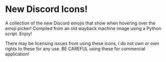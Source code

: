 # New Discord Icons!

A collection of the new Discord emojis that show when hovering over the emoji picker! Compiled from an old wayback machine image using a Python script. Enjoy!

There may be licensing issues from using these icons, I do not own or own rights to these for any use. BE CAREFUL using these for commercial application!

